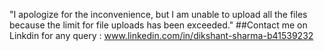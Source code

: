 "I apologize for the inconvenience, but I am unable to upload all the files because the limit for file uploads has been exceeded."
##Contact me on Linkdin for any query : www.linkedin.com/in/dikshant-sharma-b41539232
